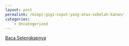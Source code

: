 ```yaml
---
layout: post
permalink: /mimpi-gigi-copot-yang-atas-sebelah-kanan/
categories:
    - Uncategorized
---
```


[Baca Selengkapnya](/03)